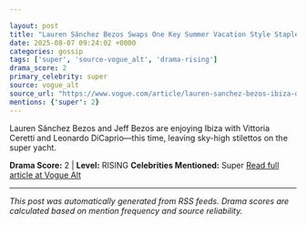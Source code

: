 ```yaml
---

layout: post
title: "Lauren Sánchez Bezos Swaps One Key Summer Vacation Style Staple for Another"
date: 2025-08-07 09:24:02 +0000
categories: gossip
tags: ['super', 'source-vogue_alt', 'drama-rising']
drama_score: 2
primary_celebrity: super
source: vogue_alt
source_url: "https://www.vogue.com/article/lauren-sanchez-bezos-ibiza-date-night-style"
mentions: {'super': 2}
---
```


Lauren Sánchez Bezos and Jeff Bezos are enjoying Ibiza with Vittoria Ceretti and Leonardo DiCaprio—this time, leaving sky-high stilettos on the super yacht.

**Drama Score:** 2 | **Level:** RISING **Celebrities Mentioned:** Super [Read full article at Vogue Alt](https://www.vogue.com/article/lauren-sanchez-bezos-ibiza-date-night-style)

---

*This post was automatically generated from RSS feeds. Drama scores are calculated based on mention frequency and source reliability.*